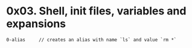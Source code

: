 # 0x03. Shell, init files, variables and expansions

```
0-alias     // creates an alias with name `ls` and value `rm *`
```
